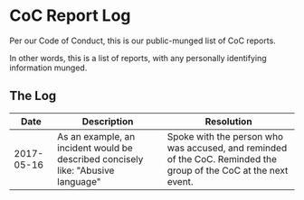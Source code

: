 # CoC Report Log

Per our Code of Conduct, this is our public-munged list of CoC reports. 

In other words, this is a list of reports, with any personally identifying information munged.

## The Log

| Date  | Description | Resolution |
| ------------- | ------------- |  ------------- |
| 2017-05-16  | As an example, an incident would be described concisely like: "Abusive language" | Spoke with the person who was accused, and reminded of the CoC. Reminded the group of the CoC at the next event. 
